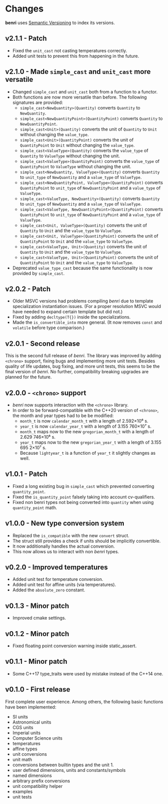 # Changes
**benri** uses [Semantic Versioning](https://semver.org/) to index its versions.

## v2.1.1 - Patch
- Fixed the `unit_cast` not casting temperatures correctly.
- Added unit tests to prevent this from happening in the future.

## v2.1.0 - Made `simple_cast` and `unit_cast` more versatile
- Changed `simple_cast` and `unit_cast` both from a function to a functor.
- Both functions are now more versatile than before. The following signatures are provided:
  + `simple_cast<NewQuantity>(Quantity)` converts `Quantity` to `NewQuantity`.
  + `simple_cast<NewQuantityPoint>(QuantityPoint)` converts `Quantity` to
    `NewQuantityPoint`.
  + `simple_cast<Unit>(Quantity)` converts the unit of `Quantity` to `Unit` without
    changing the `value_type`.
  + `simple_cast<Unit>(QuantityPoint)` converts the unit of `QuantityPoint` to `Unit`
    without changing the `value_type`.
  + `simple_cast<ValueType>(Quantity)` converts the `value_type` of `Quantity` to
    `ValueType` without changing the unit.
  + `simple_cast<ValueType>(QuantityPoint)` converts the `value_type` of `QuantityPoint`
    to `ValueType` without changing the unit.
  + `simple_cast<NewQuantity, ValueType>(Quantity)` converts `Quantity` to `unit_type` of
    `NewQuantity` and a `value_type` of `ValueType`.
  + `simple_cast<NewQuantityPoint, ValueType>(QuantityPoint)` converts `QuantityPoint` to
    `unit_type` of `NewQuantityPoint` and a `value_type` of `ValueType`.
  + `simple_cast<ValueType, NewQuantity>(Quantity)` converts `Quantity` to `unit_type` of
    `NewQuantity` and a `value_type` of `ValueType`.
  + `simple_cast<ValueType, NewQuantityPoint>(QuantityPoint)` converts `QuantityPoint` to
    `unit_type` of `NewQuantityPoint` and a `value_type` of `ValueType`.
  + `simple_cast<Unit, ValueType>(Quantity)` converts the unit of `Quantity` to `Unit` and
    the `value_type` to `ValueType`.
  + `simple_cast<Unit, ValueType>(QuantityPoint)` converts the unit of `QuantityPoint` to
    `Unit` and the `value_type` to `ValueType`.
  + `simple_cast<ValueType, Unit>(Quantity)` converts the unit of `Quantity` to `Unit` and
    the `value_type` to `ValueType`.
  + `simple_cast<ValueType, Unit>(QuantityPoint)` converts the unit of `QuantityPoint` to
    `Unit` and the `value_type` to `ValueType`.
- Deprecated `value_type_cast` because the same functionality is now provided by
  `simple_cast`.

## v2.0.2 - Patch
- Older MSVC versions had problems compiling *benri* due to template specialization
  instantiation issues. (For a proper resolution MSVC would have needed to expand certain
  template but did not.)
- Fixed by adding `decltype(T{})` inside the specializations.
- Made the `is_convertible_into` more general. (It now removes `const` and `volatile`
  before type comparison.)

## v2.0.1 - Second release
This is the second full release of *benri*. The library was improved by adding `<chrono>`
support, fixing bugs and implementing more unit tests. Besides quality of life updates,
bug fixing, and more unit tests, this seems to be the final version of *benri*. No further,
compatibility breaking upgrades are planned for the future.

## v2.0.0 - `<chrono>` support
- *benri* now supports interaction with the `<chrono>` library.
- In order to be forward-compatible with the C++20 version of `<chrono>`, the month and
  year types had to be be modified:
  + `month_t` is now `calendar_month_t` with a length of 2.592×10⁶ s.
  + `year_t` is now `calendar_year_t` with a length of 3.155 760×10⁷ s.
  + `month_t` maps now to the new `gregorian_month_t` with a length of 2.629 746×10⁶ s.
  + `year_t` maps now to the new `gregorian_year_t` with a length of 3.155 695 2×10⁷ s.
  + Because `lightyear_t` is a function of `year_t` it slightly changes as well.

## v1.0.1 - Patch
- Fixed a long existing bug in `simple_cast` which prevented converting `quantity_point`.
- Fixed the `is_quantity_point` falsely taking into account cv-qualifiers.
- Fixed non benri types not being converted into `quantity` when using `quantity_point`
  math.

## v1.0.0 - New type conversion system
- Replaced the `is_compatible` with the new `convert` struct.
- The struct still provides a check if units should be implicitly convertible.
- It now additionally handles the actual conversion.
- This now allows us to interact with non *benri* types.

## v0.2.0 - Improved temperatures
- Added unit test for temperature conversion.
- Added unit test for affine units (via temperatures).
- Added the `absolute_zero` constant.

## v0.1.3 - Minor patch
- Improved cmake settings.

## v0.1.2 - Minor patch
- Fixed floating point conversion warning inside static_assert.

## v0.1.1 - Minor patch
- Some C++17 type_traits were used by mistake instead of the C++14 one.

## v0.1.0 - First release
First complete user experience. Among others, the following basic functions have been
implemented:
- SI units
- Astronomical units
- CGS units
- Imperial units
- Computer Science units
- temperatures
- affine types
- unit conversions
- unit math
- conversions between builtin types and the unit 1.
- user defined dimensions, units and constants/symbols
- named dimensions
- arbitrary prefix conversions
- unit compatibility helper
- examples
- unit tests

